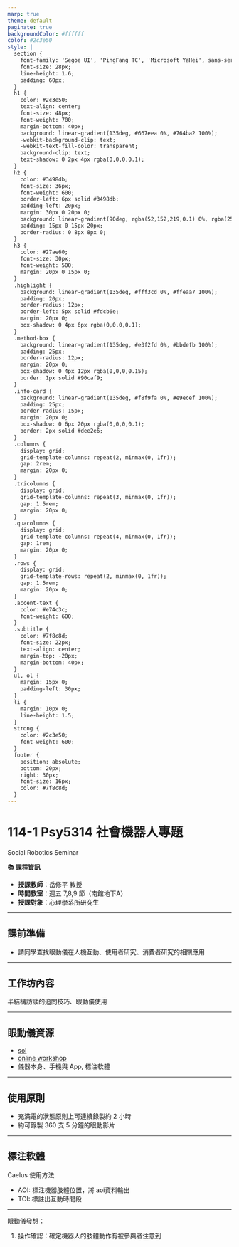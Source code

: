 ```yaml
---
marp: true
theme: default
paginate: true
backgroundColor: #ffffff
color: #2c3e50
style: |
  section {
    font-family: 'Segoe UI', 'PingFang TC', 'Microsoft YaHei', sans-serif;
    font-size: 28px;
    line-height: 1.6;
    padding: 60px;
  }
  h1 {
    color: #2c3e50;
    text-align: center;
    font-size: 48px;
    font-weight: 700;
    margin-bottom: 40px;
    background: linear-gradient(135deg, #667eea 0%, #764ba2 100%);
    -webkit-background-clip: text;
    -webkit-text-fill-color: transparent;
    background-clip: text;
    text-shadow: 0 2px 4px rgba(0,0,0,0.1);
  }
  h2 {
    color: #3498db;
    font-size: 36px;
    font-weight: 600;
    border-left: 6px solid #3498db;
    padding-left: 20px;
    margin: 30px 0 20px 0;
    background: linear-gradient(90deg, rgba(52,152,219,0.1) 0%, rgba(255,255,255,0) 100%);
    padding: 15px 0 15px 20px;
    border-radius: 0 8px 8px 0;
  }
  h3 {
    color: #27ae60;
    font-size: 30px;
    font-weight: 500;
    margin: 20px 0 15px 0;
  }
  .highlight {
    background: linear-gradient(135deg, #fff3cd 0%, #ffeaa7 100%);
    padding: 20px;
    border-radius: 12px;
    border-left: 5px solid #fdcb6e;
    margin: 20px 0;
    box-shadow: 0 4px 6px rgba(0,0,0,0.1);
  }
  .method-box {
    background: linear-gradient(135deg, #e3f2fd 0%, #bbdefb 100%);
    padding: 25px;
    border-radius: 12px;
    margin: 20px 0;
    box-shadow: 0 4px 12px rgba(0,0,0,0.15);
    border: 1px solid #90caf9;
  }
  .info-card {
    background: linear-gradient(135deg, #f8f9fa 0%, #e9ecef 100%);
    padding: 25px;
    border-radius: 15px;
    margin: 20px 0;
    box-shadow: 0 6px 20px rgba(0,0,0,0.1);
    border: 2px solid #dee2e6;
  }
  .columns {
    display: grid;
    grid-template-columns: repeat(2, minmax(0, 1fr));
    gap: 2rem;
    margin: 20px 0;
  }
  .tricolumns {
    display: grid;
    grid-template-columns: repeat(3, minmax(0, 1fr));
    gap: 1.5rem;
    margin: 20px 0;
  }
  .quacolumns {
    display: grid;
    grid-template-columns: repeat(4, minmax(0, 1fr));
    gap: 1rem;
    margin: 20px 0;
  }
  .rows {
    display: grid;
    grid-template-rows: repeat(2, minmax(0, 1fr));
    gap: 1.5rem;
    margin: 20px 0;
  }
  .accent-text {
    color: #e74c3c;
    font-weight: 600;
  }
  .subtitle {
    color: #7f8c8d;
    font-size: 22px;
    text-align: center;
    margin-top: -20px;
    margin-bottom: 40px;
  }
  ul, ol {
    margin: 15px 0;
    padding-left: 30px;
  }
  li {
    margin: 10px 0;
    line-height: 1.5;
  }
  strong {
    color: #2c3e50;
    font-weight: 600;
  }
  footer {
    position: absolute;
    bottom: 20px;
    right: 30px;
    font-size: 16px;
    color: #7f8c8d;
  }
---
```


# 114-1 Psy5314 社會機器人專題

<div class="subtitle">Social Robotics Seminar</div>

<div class="info-card">

**📚 課程資訊**

- **授課教師**：岳修平 教授
- **時間教室**：週五 7,8,9 節（南館地下A）
- **授課對象**：心理學系所研究生

</div>

---

## 課前準備

- 請同學查找眼動儀在人機互動、使用者研究、消費者研究的相關應用

---

## 工作坊內容

半結構訪談的追問技巧、眼動儀使用

---

## 眼動儀資源

- [sol](https://ganzin.com/tw/sol-glasses-wearable-eye-tracker/#Caelus)
- [online workshop](https://www.youtube.com/watch?v=Kjk01eSdmCY)
- 儀器本身、手機與 App, 標注軟體

---

## 使用原則

- 充滿電的狀態原則上可連續錄製約 2 小時
- 約可錄製 360 支 5 分鐘的眼動影片

---

## 標注軟體

Caelus 使用方法

- AOI: 標注機器肢體位置，將 aoi資料輸出
- TOI: 標註出互動時間段

---

眼動儀發想：

1. 操作確認：確定機器人的肢體動作有被參與者注意到
